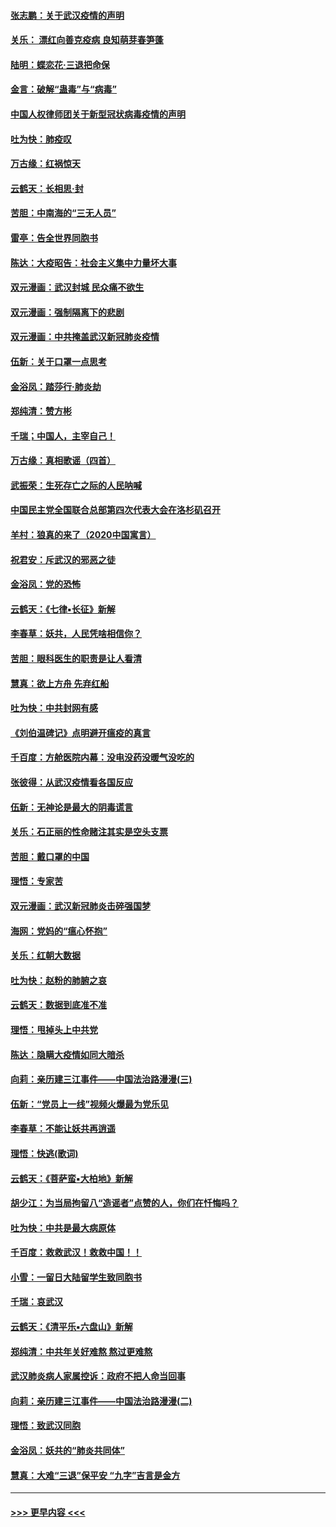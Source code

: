 #### [张志鹏：关于武汉疫情的声明](../pages/nsc993/n11867182.md?t=02141133) 
#### [关乐： 漂红向善克疫病 良知萌芽春笋蓬](../pages/nsc993/n11865710.md?t=02141133) 
#### [陆明：蝶恋花‧三退把命保](../pages/nsc993/n11865673.md?t=02141133) 
#### [金言：破解“蛊毒”与“病毒”](../pages/nsc993/n11864103.md?t=02141133) 
#### [中国人权律师团关于新型冠状病毒疫情的声明](../pages/nsc993/n11864249.md?t=02141133) 
#### [吐为快：肺疫叹](../pages/nsc993/n11864027.md?t=02141133) 
#### [万古缘：红祸惊天](../pages/nsc993/n11864079.md?t=02141133) 
#### [云鹤天：长相思‧封](../pages/nsc993/n11864006.md?t=02141133) 
#### [苦胆：中南海的“三无人员”](../pages/nsc993/n11862997.md?t=02141133) 
#### [雷亭：告全世界同胞书](../pages/nsc993/n11862572.md?t=02141133) 
#### [陈达：大疫昭告：社会主义集中力量坏大事](../pages/nsc993/n11859419.md?t=02141133) 
#### [双元漫画：武汉封城 民众痛不欲生](../pages/nsc993/n11859287.md?t=02141133) 
#### [双元漫画：强制隔离下的悲剧](../pages/nsc993/n11859244.md?t=02141133) 
#### [双元漫画：中共掩盖武汉新冠肺炎疫情](../pages/nsc993/n11858249.md?t=02141133) 
#### [伍新：关于口罩一点思考](../pages/nsc993/n11859195.md?t=02141133) 
#### [金浴凤：踏莎行‧肺炎劫](../pages/nsc993/n11858227.md?t=02141133) 
#### [郑纯清：赞方彬](../pages/nsc993/n11856803.md?t=02141133) 
#### [千瑞；中国人，主宰自己！](../pages/nsc993/n11856793.md?t=02141133) 
#### [万古缘：真相歌谣（四首）](../pages/nsc993/n11856263.md?t=02141133) 
#### [武振荣：生死存亡之际的人民呐喊](../pages/nsc993/n11856256.md?t=02141133) 
#### [中国民主党全国联合总部第四次代表大会在洛杉矶召开](../pages/nsc993/n11856344.md?t=02141133) 
#### [羊村：狼真的来了（2020中国寓言）](../pages/nsc993/n11856229.md?t=02141133) 
#### [祝君安：斥武汉的邪恶之徒](../pages/nsc993/n11855861.md?t=02141133) 
#### [金浴凤：党的恐怖](../pages/nsc993/n11855849.md?t=02141133) 
#### [云鹤天：《七律▪长征》新解](../pages/nsc993/n11855479.md?t=02141133) 
#### [李春草：妖共，人民凭啥相信你？](../pages/nsc993/n11855196.md?t=02141133) 
#### [苦胆：眼科医生的职责是让人看清](../pages/nsc993/n11853840.md?t=02141133) 
#### [慧真：欲上方舟 先弃红船](../pages/nsc993/n11853483.md?t=02141133) 
#### [吐为快：中共封网有感](../pages/nsc993/n11852575.md?t=02141133) 
#### [《刘伯温碑记》点明避开瘟疫的真言](../pages/nsc993/n11852128.md?t=02141133) 
#### [千百度：方舱医院内幕：没电没药没暖气没吃的](../pages/nsc993/n11850211.md?t=02141133) 
#### [张彼得：从武汉疫情看各国反应](../pages/nsc993/n11850102.md?t=02141133) 
#### [伍新：无神论是最大的阴毒谎言](../pages/nsc993/n11846129.md?t=02141133) 
#### [关乐：石正丽的性命赌注其实是空头支票](../pages/nsc993/n11846109.md?t=02141133) 
#### [苦胆：戴口罩的中国](../pages/nsc993/n11845576.md?t=02141133) 
#### [理悟：专家苦](../pages/nsc993/n11845564.md?t=02141133) 
#### [双元漫画：武汉新冠肺炎击碎强国梦](../pages/nsc993/n11843320.md?t=02141133) 
#### [海网：党妈的“瘟心怀抱”](../pages/nsc993/n11840740.md?t=02141133) 
#### [关乐：红朝大数据](../pages/nsc993/n11840675.md?t=02141133) 
#### [吐为快：赵粉的肺腑之哀](../pages/nsc993/n11840618.md?t=02141133) 
#### [云鹤天：数据到底准不准](../pages/nsc993/n11840325.md?t=02141133) 
#### [理悟：甩掉头上中共党](../pages/nsc993/n11838826.md?t=02141133) 
#### [陈达：隐瞒大疫情如同大暗杀](../pages/nsc993/n11838771.md?t=02141133) 
#### [向莉：亲历建三江事件——中国法治路漫漫(三)](../pages/nsc993/n11831825.md?t=02141133) 
#### [伍新：“党员上一线”视频火爆最为党乐见](../pages/nsc993/n11838200.md?t=02141133) 
#### [李春草：不能让妖共再逍遥](../pages/nsc993/n11838102.md?t=02141133) 
#### [理悟：快逃(歌词)](../pages/nsc993/n11838083.md?t=02141133) 
#### [云鹤天：《菩萨蛮▪大柏地》新解](../pages/nsc993/n11838059.md?t=02141133) 
#### [胡少江：为当局拘留八“造谣者”点赞的人，你们在忏悔吗？](../pages/nsc993/n11836801.md?t=02141133) 
#### [吐为快：中共是最大病原体](../pages/nsc993/n11836748.md?t=02141133) 
#### [千百度：救救武汉！救救中国！！](../pages/nsc993/n11836145.md?t=02141133) 
#### [小雪：一留日大陆留学生致同胞书](../pages/nsc993/n11834624.md?t=02141133) 
#### [千瑞：哀武汉](../pages/nsc993/n11833647.md?t=02141133) 
#### [云鹤天：《清平乐▪六盘山》新解](../pages/nsc993/n11833611.md?t=02141133) 
#### [郑纯清：中共年关好难熬 熬过更难熬](../pages/nsc993/n11833489.md?t=02141133) 
#### [武汉肺炎病人家属控诉：政府不把人命当回事](../pages/nsc993/n11833205.md?t=02141133) 
#### [向莉：亲历建三江事件——中国法治路漫漫(二)](../pages/nsc993/n11829102.md?t=02141133) 
#### [理悟：致武汉同胞](../pages/nsc993/n11831522.md?t=02141133) 
#### [金浴凤：妖共的“肺炎共同体”](../pages/nsc993/n11829448.md?t=02141133) 
#### [慧真：大难“三退”保平安 “九字”吉言是金方](../pages/nsc993/n11829501.md?t=02141133) 

----
#### [ >>> 更早内容 <<< ](../indexes/nsc993-earlier.md)
